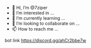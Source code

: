 - 👋 Hi, I’m @7ziper
- 👀 I’m interested in ...
- 🌱 I’m currently learning ...
- 💞️ I’m looking to collaborate on ...
- 📫 How to reach me ...

<!---
7ziper/7ziper is a ✨ special ✨ repository because its `README.md` (this file) appears on your GitHub profile.
You can click the Preview link to take a look at your changes.
---> 



bot link https://discord.gg/ahCr2bbe7w
